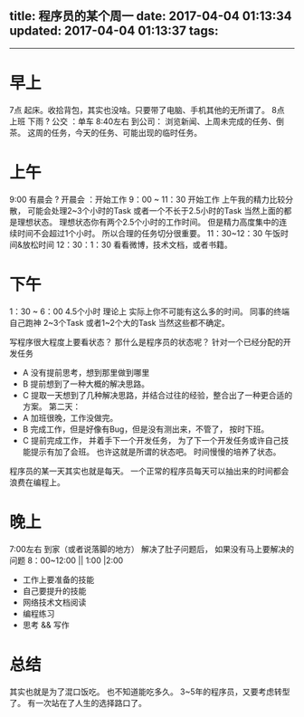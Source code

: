 title:  程序员的某个周一
date: 2017-04-04 01:13:34
updated: 2017-04-04 01:13:37
tags: 
- 
---


<!--more-->
# 早上
7点
起床。收拾背包，其实也没啥。只要带了电脑、手机其他的无所谓了。
8点
上班
下雨 ? 公交 ：单车
8:40左右
到公司：
浏览新闻、上周未完成的任务、倒茶。
这周的任务，今天的任务、可能出现的临时任务。
# 上午
9:00
有晨会 ? 开晨会 ：开始工作
9：00 ~ 11：30
开始工作
上午我的精力比较分散，
可能会处理2~3个小时的Task
或者一个不长于2.5小时的Task
当然上面的都是理想状态。
理想状态你有两个2.5个小时的工作时间。
但是精力高度集中的连续时间不会超过1个小时。
所以合理的任务切分很重要。
11：30~12：30
午饭时间&放松时间
12：30：1：30
看看微博，技术文档，或者书籍。
# 下午
1：30 ~ 6：00
4.5个小时 理论上
实际上你不可能有这么多的时间。
同事的终端
自己跑神
2~3个Task
或者1~2个大的Task
当然这些都不确定。

写程序很大程度上要看状态？
那什么是程序员的状态呢？
针对一个已经分配的开发任务
- A 没有提前思考，想到那里做到哪里
- B 提前想到了一种大概的解决思路。
- C 提取一天想到了几种解决思路，并结合过往的经验，整合出了一种更合适的方案。
第二天：
- A 加班很晚，工作没做完。
- B 完成工作，但是好像有Bug，但是没有测出来，不管了， 按时下班。 
- C 提前完成工作， 并着手下一个开发任务， 为了下一个开发任务或许自己技能提示有加了会班。
也许这就是所谓的状态吧。
时间慢慢的培养了状态。

程序员的某一天其实也就是每天。
一个正常的程序员每天可以抽出来的时间都会浪费在编程上。
# 晚上
7:00左右
到家（或者说落脚的地方）
解决了肚子问题后，
如果没有马上要解决的问题
8：00~12:00 || 1:00 |2:00
- 工作上要准备的技能
- 自己要提升的技能
- 网络技术文档阅读
- 编程练习
- 思考 && 写作
# 总结
其实也就是为了混口饭吃。
也不知道能吃多久。
3~5年的程序员，又要考虑转型了。
有一次站在了人生的选择路口了。











